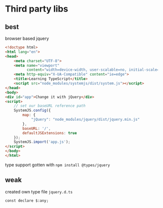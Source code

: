 # Third party libs

## best

browser based jquery
```html
<!doctype html>
<html lang="en">
<head>
    <meta charset="UTF-8">
    <meta name="viewport"
          content="width=device-width, user-scalable=no, initial-scale=1.0, maximum-scale=1.0, minimum-scale=1.0">
    <meta http-equiv="X-UA-Compatible" content="ie=edge">
    <title>Learning TypeScript</title>
    <script src="node_modules/systemjs/dist/system.js"></script>
</head>
<body>
<div id="app">Change it with jQuery</div>
<script>
    // set our baseURL reference path
    SystemJS.config({
        map: {
            "jQuery": "node_modules/jquery/dist/jquery.min.js"
        },
        baseURL: '/',
        defaultJSExtensions: true
    });
    SystemJS.import('app.js');
</script>
</body>
</html>
```

type support gotten with `npm install @types/jquery`

## weak

created own type file `jquery.d.ts`

```
const declare $:any;
```
